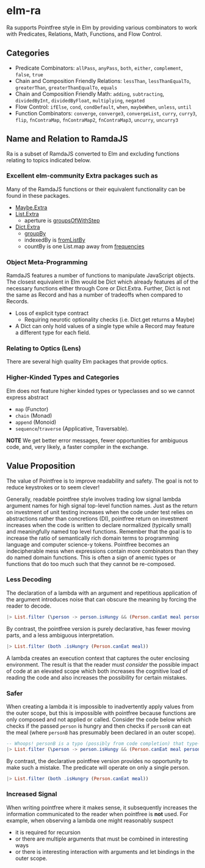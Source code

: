 # elm-ra

Ra supports Pointfree style in Elm by providing various combinators to work with Predicates, Relations, Math, Functions, and Flow Control.

## Categories

- Predicate Combinators: `allPass`, `anyPass`, `both`, `either`, `complement`, `false`, `true`
- Chain and Composition Friendly Relations: `lessThan`, `lessThanEqualTo`, `greaterThan`, `greaterThanEqualTo`, `equals`
- Chain and Composition Friendly Math: `adding`, `subtracting`, `dividedByInt`, `dividedByFloat`, `multiplying`, `negated`
- Flow Control: `ifElse`, `cond`, `condDefault`, `when`, `maybeWhen`, `unless`, `until`
- Function Combinators: `converge`, `converge3`, `convergeList`, `curry`, `curry3`, `flip`, `fnContraMap`, `fnContraMap2`, `fnContraMap3`, `uncurry`, `uncurry3`

## Name and Relation to RamdaJS

Ra is a subset of RamdaJS converted to Elm and excluding functions relating to topics indicated below.

### Excellent elm-community Extra packages such as

Many of the RamdaJS functions or their equivalent functionality can be found in these packages.

- [Maybe.Extra](https://package.elm-lang.org/packages/elm-community/maybe-extra/latest/)
- [List.Extra](https://package.elm-lang.org/packages/elm-community/list-extra/latest/)
  - aperture is [groupsOfWithStep](https://package.elm-lang.org/packages/elm-community/list-extra/latest/List-Extra#groupsOfWithStep)
- [Dict.Extra](https://package.elm-lang.org/packages/elm-community/dict-extra/latest/)
  - [groupBy](https://package.elm-lang.org/packages/elm-community/dict-extra/2.4.0/Dict-Extra#groupBy)
  - indexedBy is [fromListBy](https://package.elm-lang.org/packages/elm-community/dict-extra/2.4.0/Dict-Extra#fromListBy)
  - countBy is one List.map away from [frequencies](https://package.elm-lang.org/packages/elm-community/dict-extra/2.4.0/Dict-Extra#frequencies)

### Object Meta-Programming

RamdaJS features a number of functions to manipulate JavaScript objects. The closest equivalent in Elm would be Dict which already features all of the necessary functions
either through Core or Dict.Extra. Further, Dict is not the same as Record and has a number of tradeoffs when compared to Records.

- Loss of explicit type contract
  - Requiring neurotic optionality checks (i.e. Dict.get returns a Maybe)
- A Dict can only hold values of a single type while a Record may feature a different type for each field.

### Relating to Optics (Lens)

There are several high quality Elm packages that provide optics.

### Higher-Kinded Types and Categories

Elm does not feature higher kinded types or typeclasses and so we cannot express abstract

- `map` (Functor)
- `chain` (Monad)
- `append` (Monoid)
- `sequence`/`traverse` (Applicative, Traversable).

**NOTE** We get better error messages, fewer opportunities for ambiguous code, and, very likely, a faster compiler in the exchange.

## Value Proposition

The value of Pointfree is to improve readability and safety. The goal is not to reduce keystrokes or to seem clever!

Generally, readable pointfree style involves trading low signal lambda argument names for high signal top-level function names. Just as the return on investment of unit testing
increases when the code under test relies on abstractions rather than concretions (DI), pointfree return on investment increases when the code is written to declare
normalized (typically small) and meaningfully named top level functions. Remember that the goal is to increase the ratio of semantically rich domain terms to programming language and
computer science-y tokens. Pointfree becomes an indecipherable mess when expressions contain more combinators than they do named domain functions. This is often a sign of anemic types or
functions that do too much such that they cannot be re-composed.

### Less Decoding

The declaration of a lambda with an argument and repetitious application of the argument introduces noise that can obscure the meaning by forcing the reader to decode.

```elm
|> List.filter (\person -> person.isHungy && (Person.canEat meal person))
```

By contrast, the pointfree version is purely declarative, has fewer moving parts, and a less ambiguous interpretation.

```elm
|> List.filter (both .isHungry (Person.canEat meal))
```

A lambda creates an execution context that captures the outer enclosing environment. The result is that the reader must _consider_ the possible
impact of code at an elevated scope which both increases the cognitive load of reading the code and also increases the possibility for certain mistakes.

### Safer

When creating a lambda it is impossible to inadvertently apply values from the outer scope, but this is impossible with pointfree because functions are only composed and not applied or called. Consider the code below
which checks if the passed `person` is hungry and then checks if `personB` can eat the meal (where `personB` has presumably been declared in an outer scope).

```elm
-- Whoops! personB is a typo (possibly from code completion) that type-checks but is not what the author intended
|> List.filter (\person -> person.isHungy && (Person.canEat meal personB))
```

By contrast, the declarative pointfree version provides no opportunity to make such a mistake. The predicate will operate on only a single person.

```elm
|> List.filter (both .isHungry (Person.canEat meal))
```

### Increased Signal

When writing pointfree where it makes sense, it subsequently increases the information communicated to the reader when pointfree is **not** used. For example, when observing a lambda one might reasonably suspect

- it is required for recursion
- or there are multiple arguments that must be combined in interesting ways
- or there is interesting interaction with arguments and let bindings in the outer scope.
